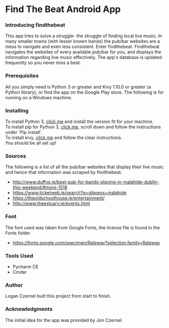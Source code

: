 # Find The Beat Android App

### Introducing findthebeat
This app tries to solve a struggle- the struggle of finding local live music. In many smaller towns (with lesser known bands) the pub/bar websites are a mess to navigate and even less consistent. Enter findthebeat. Findthebeat navigates the websites of every available pub/bar for you, and displays the information regarding live music effectively. The app's database is updated frequently so you never miss a beat.

### Prerequisites
All you simply need is Python 3 or greater and Kivy 1.10.0 or greater (a Python library), or find the app on the Google Play store. The following is for running on a Windows machine.

### Installing
To install Python 3, [click me](https://www.python.org/downloads/ "Official Python Website") and install the version fit for your machine. <br>
To install pip for Python 3, [click me](https://github.com/BurntSushi/nfldb/wiki/Python-&-pip-Windows-installation "Useful Website for Pip Installation"), scroll down and follow the instructions under 'Pip install'. <br>
To install kivy, [click me](https://kivy.org/docs/installation/installation-windows.html "Official Kivy Website") and follow the clear instructions. <br>
You should be all set up!

### Sources
The following is a list of all the pub/bar websites that display their live music and hence that information was scraped by findthebeat.
- http://www.duffys.ie/best-pub-for-bands-playing-in-malahide-dublin-this-weekend/#more-1518
- https://www.ticketweb.ie/search?q=gibneys+malahide
- https://theoldschoolhouse.ie/entertainment/
- http://www.theestuary.ie/events.html

### Font
The font used was taken from Google Fonts, the license file is found in the Fonts folder.
- https://fonts.google.com/specimen/Raleway?selection.family=Raleway

### Tools Used
- Pycharm CE
- Cmder

### Author
Logan Czernel built this project from start to finish.

### Acknowledgments
The initial idea for the app was provided by Jon Czernel.

